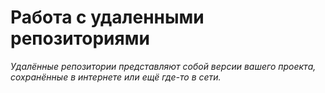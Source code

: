# Работа с удаленными репозиториями

*Удалённые репозитории представляют собой версии вашего проекта, сохранённые в интернете или ещё где-то в сети.*